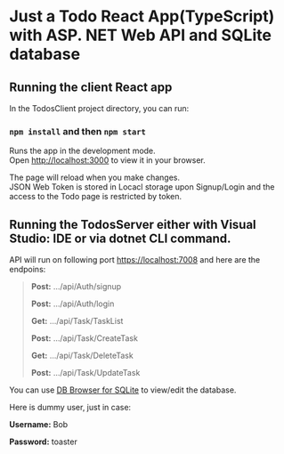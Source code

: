 # Just a Todo React App(TypeScript) with ASP. NET Web API and SQLite database

## Running the client React app

In the TodosClient project directory, you can run:

### `npm install` and then `npm start`

Runs the app in the development mode.\
Open [http://localhost:3000](http://localhost:3000) to view it in your browser.

The page will reload when you make changes.\
JSON Web Token is stored in Locacl storage upon Signup/Login and the access to the Todo page is restricted by token.

## Running the TodosServer either with Visual Studio: IDE or via dotnet CLI command. 
API will run on following port [https://localhost:7008](https://localhost:7008) and here are the endpoins:

> **Post:**  .../api/Auth/signup
> 
> **Post:**  .../api/Auth/login
> 
> **Get:**  .../api/Task/TaskList
> 
> **Post:**  .../api/Task/CreateTask
> 
> **Get:**  .../api/Task/DeleteTask
> 
> **Post:**  .../api/Task/UpdateTask

You can use [DB Browser for SQLite](https://sqlitebrowser.org/) to view/edit the database.


Here is dummy user, just in case:

**Username:** Bob

**Password:** toaster
